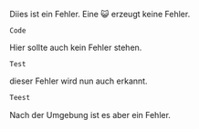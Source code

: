 Diies ist ein Fehler. Eine :smiley_cat: erzeugt keine Fehler.
```
Code
```
Hier sollte auch kein Fehler stehen.
```
Test
```
dieser Fehler wird nun auch erkannt.
``` md
Teest
```
Nach der Umgebung ist es aber ein Fehler.

 